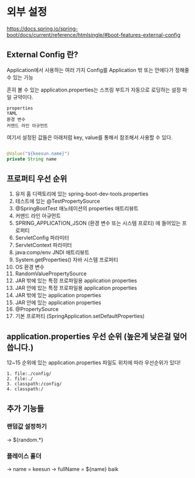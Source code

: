 외부 설정
================================
https://docs.spring.io/spring-boot/docs/current/reference/htmlsingle/#boot-features-external-config 

## External Config 란?
Application에서 사용하는 여러 가지 Config를 Application 밖 또는 안에다가 정해줄 수 있는 기능

흔히 볼 수 있는 application.properties는 스프링 부트가 자동으로 로딩하는 설정 파일 규약이다.

```
properties
YAML
환경 변수
커맨드 라인 아규먼트
```

여기서 설정된 값들은 아래처럼 key, value를 통해서 참조해서 사용할 수 있다.

```java

@Value("${keesun.name}")
private String name

```

## 프로퍼티 우선 순위
1. 유저 홈 디렉토리에 있는 spring-boot-dev-tools.properties
2. 테스트에 있는 @TestPropertySource
3. @SpringBootTest 애노테이션의 properties 애트리뷰트
4. 커맨드 라인 아규먼트
5. SPRING_APPLICATION_JSON (환경 변수 또는 시스템 프로티) 에 들어있는 프로퍼티
6. ServletConfig 파라미터
7. ServletContext 파라미터
8. java:comp/env JNDI 애트리뷰트
9. System.getProperties() 자바 시스템 프로퍼티
10. OS 환경 변수
11. RandomValuePropertySource
12. JAR 밖에 있는 특정 프로파일용 application properties
13. JAR 안에 있는 특정 프로파일용 application properties
14. JAR 밖에 있는 application properties
15. JAR 안에 있는 application properties
16. @PropertySource
17. 기본 프로퍼티 (SpringApplication.setDefaultProperties)

## application.properties 우선 순위 (높은게 낮은걸 덮어 씁니다.)
12~15 순위에 있는 application.properties 파일도 위치에 따라 우선순위가 있다!
```
1. file:./config/
2. file:./
3. classpath:/config/
4. classpath:/
```

## 추가 기능들

### 랜덤값 설정하기
-> ${random.*}
### 플레이스 홀더
-> name = keesun
-> fullName = ${name} baik